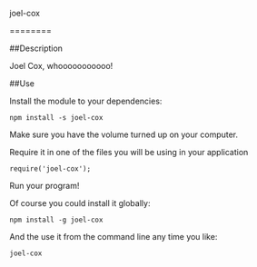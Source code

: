 joel-cox

========

##Description

Joel Cox, whooooooooooo!

##Use

Install the module to your dependencies:

    npm install -s joel-cox

Make sure you have the volume turned up on your computer.

Require it in one of the files you will be using in your application

    require('joel-cox');

Run your program!

Of course you could install it globally:

    npm install -g joel-cox

And the use it from the command line any time you like:

    joel-cox